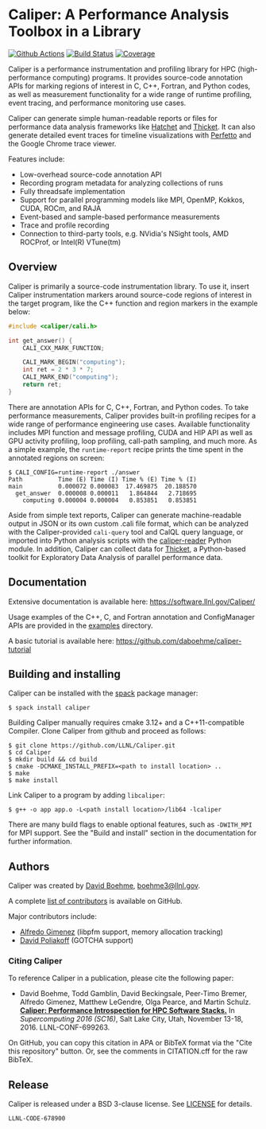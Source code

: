 Caliper: A Performance Analysis Toolbox in a Library
==========================================

[![Github Actions](https://github.com/LLNL/Caliper/actions/workflows/cmake.yml/badge.svg)](https://github.com/LLNL/Caliper/actions)
[![Build Status](https://travis-ci.org/LLNL/Caliper.svg)](https://travis-ci.org/LLNL/Caliper)
[![Coverage](https://img.shields.io/codecov/c/github/LLNL/Caliper/master.svg)](https://codecov.io/gh/LLNL/Caliper)

Caliper is a performance instrumentation and profiling library for HPC
(high-performance computing) programs. It provides source-code annotation
APIs for marking regions of interest in C, C++, Fortran, and Python codes,
as well as measurement functionality for a wide range of runtime profiling,
event tracing, and performance monitoring use cases.

Caliper can generate simple human-readable reports or files for
performance data analysis frameworks like
[Hatchet](https://github.com/LLNL/hatchet)
and [Thicket](https://github.com/LLNL/thicket).
It can also generate detailed event traces for timeline visualizations with
[Perfetto](https://perfetto.dev) and the Google Chrome trace viewer.

Features include:

* Low-overhead source-code annotation API
* Recording program metadata for analyzing collections of runs
* Fully threadsafe implementation
* Support for parallel programming models like MPI, OpenMP, Kokkos, CUDA, ROCm, and RAJA
* Event-based and sample-based performance measurements
* Trace and profile recording
* Connection to third-party tools, e.g. NVidia's NSight tools, AMD
  ROCProf, or Intel(R) VTune(tm)

Overview
------------------------------------------

Caliper is primarily a source-code instrumentation library. To use it, insert
Caliper instrumentation markers around source-code regions of interest in the
target program, like the C++ function and region markers in the example below:

```C++
#include <caliper/cali.h>

int get_answer() {
    CALI_CXX_MARK_FUNCTION;

    CALI_MARK_BEGIN("computing");
    int ret = 2 * 3 * 7;
    CALI_MARK_END("computing");
    return ret;
}
```

There are annotation APIs for C, C++, Fortran, and Python codes.
To take performance measurements, Caliper provides built-in profiling recipes for
a wide range of performance engineering use cases. Available functionality includes
MPI function and message profiling, CUDA and HIP API as well as GPU activity
profiling, loop profiling, call-path sampling, and much more.
As a simple example, the ``runtime-report`` recipe prints the time spent in the
annotated regions on screen:

    $ CALI_CONFIG=runtime-report ./answer
    Path          Time (E) Time (I) Time % (E) Time % (I)
    main          0.000072 0.000083  17.469875  20.188570
      get_answer  0.000008 0.000011   1.864844   2.718695
        computing 0.000004 0.000004   0.853851   0.853851

Aside from simple text reports, Caliper can generate machine-readable output in JSON
or its own custom .cali file format, which can be analyzed with the Caliper-provided
``cali-query`` tool and CalQL query language, or imported into Python analysis
scripts with the [caliper-reader](python/caliper-reader/) Python module.
In addition, Caliper can collect data for [Thicket](https://github.com/LLNL/thicket),
a Python-based toolkit for Exploratory Data Analysis of parallel performance data.

Documentation
------------------------------------------

Extensive documentation is available here:
https://software.llnl.gov/Caliper/

Usage examples of the C++, C, and Fortran annotation and ConfigManager
APIs are provided in the [examples](examples/apps) directory.

A basic tutorial is available here:
https://github.com/daboehme/caliper-tutorial

Building and installing
------------------------------------------

Caliper can be installed with the [spack](https://github.com/spack/spack)
package manager:

    $ spack install caliper

Building Caliper manually requires cmake 3.12+ and a C++11-compatible
Compiler. Clone Caliper from github and proceed as follows:

    $ git clone https://github.com/LLNL/Caliper.git
    $ cd Caliper
    $ mkdir build && cd build
    $ cmake -DCMAKE_INSTALL_PREFIX=<path to install location> ..
    $ make
    $ make install

Link Caliper to a program by adding `libcaliper`:

    $ g++ -o app app.o -L<path install location>/lib64 -lcaliper

There are many build flags to enable optional features, such as `-DWITH_MPI`
for MPI support.
See the "Build and install" section in the documentation for further
information.

Authors
------------------------------------------

Caliper was created by [David Boehme](https://github.com/daboehme), boehme3@llnl.gov.

A complete [list of contributors](https://github.com/LLNL/Caliper/graphs/contributors) is available on GitHub.

Major contributors include:

* [Alfredo Gimenez](https://github.com/alfredo-gimenez) (libpfm support, memory allocation tracking)
* [David Poliakoff](https://github.com/DavidPoliakoff) (GOTCHA support)

### Citing Caliper

To reference Caliper in a publication, please cite the following paper:

* David Boehme, Todd Gamblin, David Beckingsale, Peer-Timo Bremer,
  Alfredo Gimenez, Matthew LeGendre, Olga Pearce, and Martin
  Schulz.
  [**Caliper: Performance Introspection for HPC Software Stacks.**](http://ieeexplore.ieee.org/abstract/document/7877125/)
  In *Supercomputing 2016 (SC16)*, Salt Lake City, Utah,
  November 13-18, 2016. LLNL-CONF-699263.

On GitHub, you can copy this citation in APA or BibTeX format via the
"Cite this repository" button. Or, see the comments in CITATION.cff
for the raw BibTeX.

Release
------------------------------------------

Caliper is released under a BSD 3-clause license. See [LICENSE](LICENSE) for details.

``LLNL-CODE-678900``
